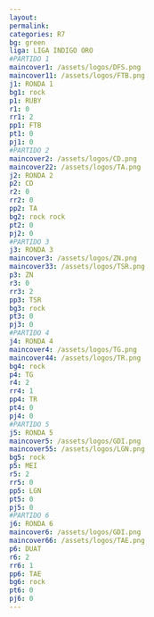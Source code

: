 ```yaml
---
layout: 
permalink: 
categories: R7 
bg: green
liga: LIGA INDIGO ORO
#PARTIDO 1
maincover1: /assets/logos/DFS.png
maincover11: /assets/logos/FTB.png
j1: RONDA 1
bg1: rock
p1: RUBY
r1: 0
rr1: 2
pp1: FTB
pt1: 0
pj1: 0
#PARTIDO 2
maincover2: /assets/logos/CD.png
maincover22: /assets/logos/TA.png
j2: RONDA 2
p2: CD
r2: 0
rr2: 0
pp2: TA
bg2: rock rock
pt2: 0
pj2: 0
#PARTIDO 3
j3: RONDA 3
maincover3: /assets/logos/ZN.png
maincover33: /assets/logos/TSR.png
p3: ZN
r3: 0
rr3: 2
pp3: TSR
bg3: rock
pt3: 0
pj3: 0
#PARTIDO 4
j4: RONDA 4
maincover4: /assets/logos/TG.png
maincover44: /assets/logos/TR.png
bg4: rock 
p4: TG
r4: 2
rr4: 1
pp4: TR
pt4: 0
pj4: 0
#PARTIDO 5
j5: RONDA 5
maincover5: /assets/logos/GDI.png
maincover55: /assets/logos/LGN.png
bg5: rock 
p5: MEI
r5: 2
rr5: 0
pp5: LGN
pt5: 0
pj5: 0
#PARTIDO 6
j6: RONDA 6
maincover6: /assets/logos/GDI.png
maincover66: /assets/logos/TAE.png
p6: DUAT
r6: 2
rr6: 1
pp6: TAE
bg6: rock
pt6: 0
pj6: 0
---
```

